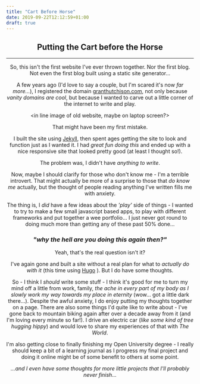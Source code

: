 ```yaml
---
title: "Cart Before Horse"
date: 2019-09-22T12:12:59+01:00
draft: true
---
```

<Header image to be added>

## Putting the Cart before the Horse
---

So, this isn't the first website I've ever thrown together. Nor the first blog. Not even the first blog built using a static site generator...

A few years ago (I'd love to say a couple, but I'm scared it's now _far more..._), I registered the domain [granthutchison.com](http://www.granthutchison.com "granthutchison.com"), not only because _vanity domains are cool_, but because I wanted to carve out a little corner of the internet to write and play.

<in line image of old website, maybe on laptop screen?>

That might have been my first mistake.

I built the site using [Jekyll](https://jekyllrb.com/ "Jekyll Website"), then spent ages getting the site to look and function just as I wanted it. I had _great fun doing this_ and ended up with a nice responsive site that looked pretty good (at least I thought so!).

The problem was, I didn't have _anything to write_.

Now, maybe I should clarify for those who don't know me - I'm a terrible introvert. That might actually be more of a surprise to those that _do know me_ actually, but the thought of people reading anything I've written fills me with anxiety.

The thing is, I _did_ have a few ideas about the _'play'_ side of things - I wanted to try to make a few small javascript based apps, to play with different frameworks and put together a wee portfolio... I just never got round to doing much more than getting any of these past 50% done...

### _"why the hell are you doing this again then?"_

Yeah, that's the real question isn't it?

I've again gone and built a site without a real plan for what to _actually do with it_ (this time using [Hugo](https://www.gohugo.io "Hugo Website") ).
But I do have some thoughts.

So - I think I _should_ write some stuff - I think it's good for me to turn my mind off a little from work, family, _the ache in every part of my body as I slowly work my way towards my place in eternity_ (wow... got a little dark there...). Despite the awful anxiety, I do enjoy putting my thoughts together on a page.
There are also some things I'd quite like to write about - I've gone back to mountain biking again after over a decade away from it (and I'm loving every minute so far!). I drive an electric car (_like some kind of tree hugging hippy_) and would love to share my experiences of that with _The World_.

I'm also getting close to finally finishing my Open University degree - I really should keep a bit of a learning journal as I progress my final project and doing it online might be of some benefit to others at some point.

_...and I even have some thoughts for more little projects that I'll probably never finish..._
